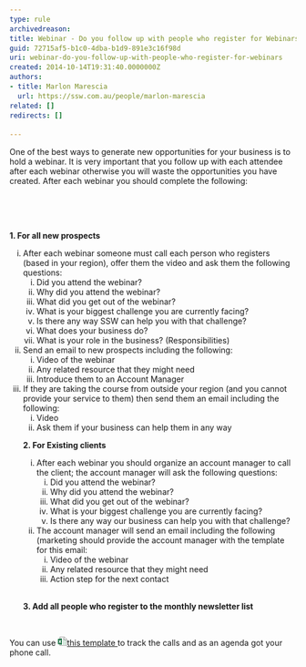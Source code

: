 ```yaml
---
type: rule
archivedreason: 
title: Webinar - Do you follow up with people who register for Webinars?
guid: 72715af5-b1c0-4dba-b1d9-891e3c16f98d
uri: webinar-do-you-follow-up-with-people-who-register-for-webinars
created: 2014-10-14T19:31:40.0000000Z
authors:
- title: Marlon Marescia
  url: https://ssw.com.au/people/marlon-marescia
related: []
redirects: []

---
```



<p>One of the best ways to generate new opportunities for your business is to hold a webinar. It is very important that you follow up with each attendee after each webinar otherwise you will waste the opportunities you have created. After each webinar you should complete the following:<br></p>
<br><excerpt class='endintro'></excerpt><br>
​ 
<p> 
   <strong>1. For all new prospects</strong></p><ol style="list-style-type:lower-roman;"><li>After each webinar someone must call each person who registers (based in your region), offer them the video and ask them the following questions:​ 
      <ol style="list-style-type:lower-roman;"><li>Did you attend the webinar? </li><li>Why did you attend the webinar?</li><li>What did you get out of the webinar? </li><li>What is your biggest challenge you are currently facing? </li><li>Is there any way SSW can help you with that challenge? </li><li>What does your business do?</li><li>What is your role in the business? (Responsibilities) </li></ol></li><li>Send an email to new prospects including the following:<ol style="list-style-type:lower-roman;"><li>Video of the webinar </li><li>Any related resource that they might need </li><li>Introduce them to an Account Manager</li></ol></li><li>If they are taking the course from outside your region (and you cannot provide your service to them) then send them an email including the following:<ol style="list-style-type:lower-roman;"><li>Video </li><li>Ask them if your business can help them in any way</li></ol></li><p> 
      <strong>2. For Existing clients</strong></p><ol style="list-style-type:lower-roman;"><li>After each webinar you should organize an account manager to call the client; the account manager will ask the following questions:<ol style="list-style:lower-roman;"><li>Did you attend the webinar? </li><li>Why did you attend the webinar?</li><li>What did you get out of the webinar? </li><li>What is your biggest challenge you are currently facing? </li><li>Is there any way our business can help you with that challenge? </li></ol></li><li>The account manager will send an email including the following (marketing should provide the account manager with the template for this email:<ol style="list-style:lower-roman;"><li>Video of the webinar </li><li>Any related resource that they might need </li><li>Action step for the next contact </li></ol></li></ol>​ 
   <p> 
      <strong>3. Add all people who register to the monthly newsletter list </strong></p> ​</ol><p>You can use <a href="/Documents/Webinar-Follow-up-template.xlsx"> <img class="ms-asset-icon ms-rtePosition-4" src="icxlsx.png" alt="" />this template </a> to track the calls and as an agenda got your phone call.</p>​​



